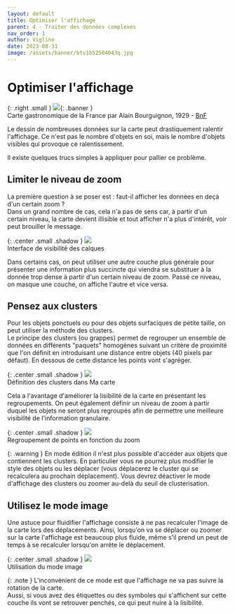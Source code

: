 ```yaml
---
layout: default
title: Optimiser l'affichage
parent: 4 - Traiter des données complexes
nav_order: 1
author: Viglino
date: 2023-08-31
image: /assets/banner/btv1b52504043q.jpg
---
```

# Optimiser l'affichage

{: .right .small }
![](/Macarte-MI/assets/banner/btv1b52504043q.jpg){: .banner }   
Carte gastronomique de la France par Alain Bourguignon, 1929 - [BnF](https://gallica.bnf.fr/ark:/12148/btv1b52504043q/)

Le dessin de nombreuses données sur la carte peut drastiquement ralentir l'affichage. Ce n'est pas le nombre d'objets en soi, mais le nombre d'objets visibles qui provoque ce ralentissement.

Il existe quelques trucs simples à appliquer pour pallier ce problème.

## Limiter le niveau de zoom

La première question à se poser est : faut-il afficher les données en deçà d'un certain zoom&nbsp;?   
Dans un grand nombre de cas, cela n'a pas de sens car, à partir d'un certain niveau, la carte devient illisible et tout afficher n'a plus d'intérêt, voir peut brouiller le message.

{: .center .small .shadow }
![](/Macarte-MI/assets/img/ch4.1-visibility.png)   
Interface de visibilité des calques

Dans certains cas, on peut utiliser une autre couche plus générale pour présenter une information plus succincte qui viendra se substituer à la donnée trop dense à partir d'un certain niveau de zoom. Passé ce niveau, on masque une couche, on affiche l'autre et vice versa.

## Pensez aux clusters

Pour les objets ponctuels ou pour des objets surfaciques de petite taille, on peut utiliser la méthode des clusters.   
Le principe des clusters (ou grappes) permet de regrouper un ensemble de données en différents "paquets" homogènes suivant un critère de proximité que l'on définit en introduisant une distance entre objets (40 pixels par défaut). En dessous de cette distance les points vont s'agréger.

{: .center .small .shadow }
![](/Macarte-MI/assets/img/ch4.1-cluster.png)   
Définition des clusters dans Ma carte

Cela a l'avantage d'améliorer la lisibilité de la carte en présentant les regroupements. On peut également définir un niveau de zoom à partir duquel les objets ne seront plus regroupés afin de permettre une meilleure visibilité de l'information granulaire.

{: .center .small .shadow }
![](/Macarte-MI/assets/img/ch4.1-clusters.gif)   
Regroupement de points en fonction du zoom

{: .warning }
En mode édition il n'est plus possible d'accéder aux objets que contiennent les clusters. En particulier vous ne pourrez plus modifier le style des objets ou les déplacer (vous déplacerez le cluster qui se recalculera au prochain déplacement). Vous devrez déactiver le mode d'affichage des clusters ou zoomer au-delà du seuil de clusterisation.

## Utilisez le mode image

Une astuce pour fluidifier l'affichage consiste à ne pas recalculer l'image de la carte lors des déplacements. Ainsi, lorsqu'on va se déplacer ou zoomer sur la carte l'affichage est beaucoup plus fluide, même s'il prend un peut de temps à se recalculer lorsqu'on arrête le déplacement.

{: .center .small .shadow }
![](/Macarte-MI/assets/img/ch4.1-image.png)   
Utilisation du mode image

{: .note }
L'inconvénient de ce mode est que l'affichage ne va pas suivre la rotation de la carte.   
Aussi, si vous avez des étiquettes ou des symboles qui s'affichent sur cette couche ils vont se retrouver penchés, ce qui peut nuire à la lisibilité.


